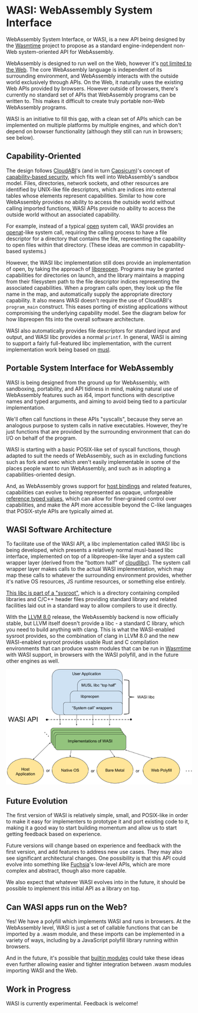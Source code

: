 # WASI: WebAssembly System Interface

WebAssembly System Interface, or WASI, is a new API being designed
by the [Wasmtime] project to propose as a standard engine-independent
non-Web system-oriented API for WebAssembly.

WebAssembly is designed to run well on the Web, however it's
[not limited to the Web](https://github.com/WebAssembly/design/blob/master/NonWeb.md).
The core WebAssembly language is independent of its surrounding
environment, and WebAssembly interacts with the outside world
exclusively through APIs. On the Web, it naturally uses the
existing Web APIs provided by browsers. However outside of
browsers, there's currently no standard set of APIs that
WebAssembly programs can be written to. This makes it difficult to
create truly portable non-Web WebAssembly programs.

WASI is an initiative to fill this gap, with a clean set of APIs
which can be implemented on multiple platforms by multiple engines,
and which don't depend on browser functionality (although they
still can run in browsers; see below).

## Capability-Oriented

The design follows
[CloudABI](https://cloudabi.org/)'s
(and in turn
[Capsicum](https://www.cl.cam.ac.uk/research/security/capsicum/))'s concept of
[capability-based security](https://en.wikipedia.org/wiki/Capability-based_security),
which fits well into WebAssembly's sandbox model. Files,
directories, network sockets, and other resources are identified
by UNIX-like file descriptors, which are indices into external
tables whose elements represent capabilities. Similar to how core
WebAssembly provides no ability to access the outside world without
calling imported functions, WASI APIs provide no ability to access
the outside world without an associated capability.

For example, instead of a typical
[open](http://pubs.opengroup.org/onlinepubs/009695399/functions/open.html)
system call, WASI provides an
[openat](https://linux.die.net/man/2/openat)-like
system call, requiring the calling process to have a file
descriptor for a directory that contains the file, representing the
capability to open files within that directory. (These ideas are
common in capability-based systems.)

However, the WASI libc implementation still does provide an
implementation of open, by taking the approach of
[libpreopen](https://github.com/musec/libpreopen).
Programs may be granted capabilities for directories on launch, and
the library maintains a mapping from their filesystem path to the
file descriptor indices representing the associated capabilities.
When a program calls open, they look up the file name in the map,
and automatically supply the appropriate directory capability. It
also means WASI doesn't require the use of CloudABI's `program_main`
construct. This eases porting of existing applications without
compromising the underlying capability model. See the diagram below
for how libpreopen fits into the overall software architecture.

WASI also automatically provides file descriptors for standard
input and output, and WASI libc provides a normal `printf`. In
general, WASI is aiming to support a fairly full-featured libc
implementation, with the current implementation work being based on
[musl](http://www.musl-libc.org/).

## Portable System Interface for WebAssembly

WASI is being designed from the ground up for WebAssembly, with
sandboxing, portability, and API tidiness in mind, making natural
use of WebAssembly features such as i64, import functions with
descriptive names and typed arguments, and aiming to avoid being
tied to a particular implementation.

We'll often call functions in these APIs "syscalls", because they
serve an analogous purpose to system calls in native executables.
However, they're just functions that are provided by the
surrounding environment that can do I/O on behalf of the program.

WASI is starting with a basic POSIX-like set of syscall functions,
though adapted to suit the needs of WebAssembly, such as in
excluding functions such as fork and exec which aren't easily
implementable in some of the places people want to run WebAssembly,
and such as in adopting a capabilities-oriented design.

And, as WebAssembly grows support for
[host bindings](https://github.com/webassembly/host-bindings)
and related features, capabilities can evolve to being represented
as opaque, unforgeable
[reference typed values](https://github.com/WebAssembly/reference-types),
which can allow for finer-grained control over capabilities, and
make the API more accessible beyond the C-like languages that
POSIX-style APIs are typically aimed at.

## WASI Software Architecture

To facilitate use of the WASI API, a libc
implementation called WASI libc is being developed, which presents
a relatively normal musl-based libc interface, implemented on top
of a libpreopen-like layer and a system call wrapper layer (derived
from the "bottom half" of
[cloudlibc](https://github.com/NuxiNL/cloudlibc)).
The system call wrapper layer makes calls to the actual WASI
implementation, which may map these calls to whatever the
surrounding environment provides, whether it's native OS resources,
JS runtime resources, or something else entirely.

[This libc is part of a "sysroot"](https://github.com/WebAssembly/reference-sysroot),
which is a directory containing compiled libraries and C/C++ header
files providing standard library and related facilities laid out in
a standard way to allow compilers to use it directly.

With the [LLVM 8.0](http://llvm.org/)
release, the WebAssembly backend is now officially stable, but LLVM
itself doesn't provide a libc - a standard C library, which you
need to build anything with clang. This is what the WASI-enabled
sysroot provides, so the combination of clang in LLVM 8.0 and the
new WASI-enabled sysroot provides usable Rust and C compilation
environments that can produce wasm modules that can be run in
[Wasmtime] with WASI support, in browsers with the WASI polyfill,
and in the future other engines as well.

![WASI software architecture diagram](wasi-software-architecture.png "WASI software architecture diagram")

## Future Evolution

The first version of WASI is relatively simple, small, and
POSIX-like in order to make it easy for implementers to prototype
it and port existing code to it, making it a good way to start
building momentum and allow us to start getting feedback based on
experience.

Future versions will change based on experience
and feedback with the first version, and add features to address
new use cases. They may also see significant architectural
changes. One possibility is that this API could
evolve into something like
[Fuchsia](https://en.wikipedia.org/wiki/Google_Fuchsia)'s
low-level APIs, which are more complex and abstract, though also
more capable.

We also expect that whatever WASI evolves into in the future, it
should be possible to implement this initial API as a library
on top.

## Can WASI apps run on the Web?

Yes! We have a polyfill which implements WASI and runs in browsers.
At the WebAssembly level, WASI is just a set of callable functions that
can be imported by a .wasm module, and these imports can be implemented
in a variety of ways, including by a JavaScript polyfill library running
within browsers.

And in the future, it's possible that
[builtin modules](https://github.com/tc39/ecma262/issues/395)
could take these ideas even further allowing easier and tighter
integration between .wasm modules importing WASI and the Web.

## Work in Progress

WASI is currently experimental. Feedback is welcome!

[Wasmtime]: https://github.com/CraneStation/wasmtime
